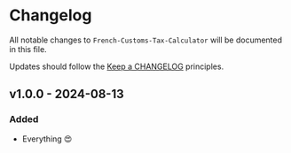 # Changelog

All notable changes to `French-Customs-Tax-Calculator` will be documented in this file.

Updates should follow the [Keep a CHANGELOG](https://keepachangelog.com/) principles.

## v1.0.0 - 2024-08-13

### Added
- Everything 😍
